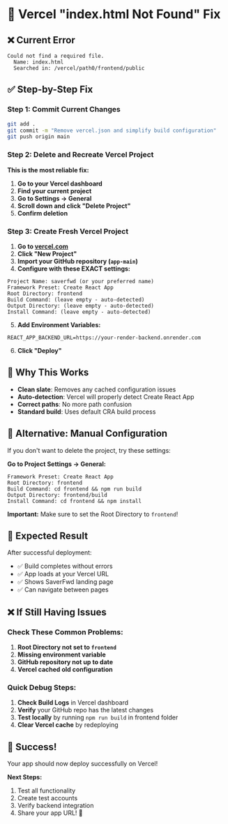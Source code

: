 # 🔧 Vercel "index.html Not Found" Fix

## ❌ Current Error
```
Could not find a required file.
  Name: index.html
  Searched in: /vercel/path0/frontend/public
```

## ✅ Step-by-Step Fix

### Step 1: Commit Current Changes
```bash
git add .
git commit -m "Remove vercel.json and simplify build configuration"
git push origin main
```

### Step 2: Delete and Recreate Vercel Project

**This is the most reliable fix:**

1. **Go to your Vercel dashboard**
2. **Find your current project**
3. **Go to Settings → General**
4. **Scroll down and click "Delete Project"**
5. **Confirm deletion**

### Step 3: Create Fresh Vercel Project

1. **Go to [vercel.com](https://vercel.com)**
2. **Click "New Project"**
3. **Import your GitHub repository (`app-main`)**
4. **Configure with these EXACT settings:**

```
Project Name: saverfwd (or your preferred name)
Framework Preset: Create React App
Root Directory: frontend
Build Command: (leave empty - auto-detected)
Output Directory: (leave empty - auto-detected)
Install Command: (leave empty - auto-detected)
```

5. **Add Environment Variables:**
```
REACT_APP_BACKEND_URL=https://your-render-backend.onrender.com
```

6. **Click "Deploy"**

## 🎯 Why This Works

- **Clean slate**: Removes any cached configuration issues
- **Auto-detection**: Vercel will properly detect Create React App
- **Correct paths**: No more path confusion
- **Standard build**: Uses default CRA build process

## 🔧 Alternative: Manual Configuration

If you don't want to delete the project, try these settings:

**Go to Project Settings → General:**
```
Framework Preset: Create React App
Root Directory: frontend
Build Command: cd frontend && npm run build
Output Directory: frontend/build
Install Command: cd frontend && npm install
```

**Important:** Make sure to set the Root Directory to `frontend`!

## 🧪 Expected Result

After successful deployment:
- ✅ Build completes without errors
- ✅ App loads at your Vercel URL
- ✅ Shows SaverFwd landing page
- ✅ Can navigate between pages

## ❌ If Still Having Issues

### Check These Common Problems:

1. **Root Directory not set to `frontend`**
2. **Missing environment variable**
3. **GitHub repository not up to date**
4. **Vercel cached old configuration**

### Quick Debug Steps:

1. **Check Build Logs** in Vercel dashboard
2. **Verify** your GitHub repo has the latest changes
3. **Test locally** by running `npm run build` in frontend folder
4. **Clear Vercel cache** by redeploying

## 🎉 Success!

Your app should now deploy successfully on Vercel!

**Next Steps:**
1. Test all functionality
2. Create test accounts  
3. Verify backend integration
4. Share your app URL! 🚀

